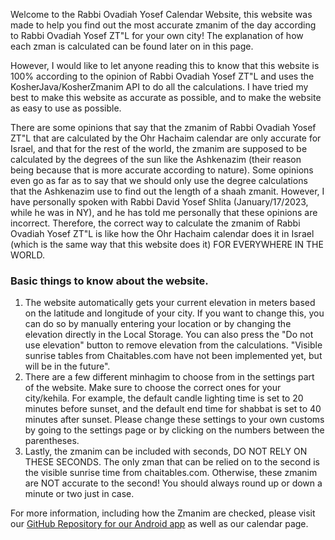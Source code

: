 Welcome to the Rabbi Ovadiah Yosef Calendar Website, this website was made to help you find out the most accurate zmanim of the day according to Rabbi Ovadiah Yosef ZT"L for your own city! The explanation of how each zman is calculated can be found later on in this page.

However, I would like to let anyone reading this to know that this website is 100% according to the opinion of Rabbi Ovadiah Yosef ZT"L and uses the KosherJava/KosherZmanim API to do all the calculations. I have tried my best to make this website as accurate as possible, and to make the website as easy to use as possible.

There are some opinions that say that the zmanim of Rabbi Ovadiah Yosef ZT"L that are calculated by the Ohr Hachaim calendar are only accurate for Israel, and that for the rest of the world, the zmanim are supposed to be calculated by the degrees of the sun like the Ashkenazim (their reason being because that is more accurate according to nature). Some opinions even go as far as to say that we should only use the degree calculations that the Ashkenazim use to find out the length of a shaah zmanit. However, I have personally spoken with Rabbi David Yosef Shlita (January/17/2023, while he was in NY), and he has told me personally that these opinions are incorrect. Therefore, the correct way to calculate the zmanim of Rabbi Ovadiah Yosef ZT"L is like how the Ohr Hachaim calendar does it in Israel (which is the same way that this website does it) FOR EVERYWHERE IN THE WORLD.

### Basic things to know about the website.
1. The website automatically gets your current elevation in meters based on the latitude and longitude of your city. If you want to change this,  you can do so by manually entering your location or by changing the elevation directly in the Local Storage. You can also press the "Do not use elevation" button to remove elevation from the calculations. "Visible sunrise tables from Chaitables.com have not been implemented yet, but will be in the future".
2. There are a few different minhagim to choose from in the settings part of the website. Make sure to choose the correct ones for your city/kehila. For example, the default candle lighting time is set to 20 minutes before sunset, and the default end time for shabbat is set to 40 minutes after sunset. Please change these settings to your own customs by going to the settings page or by clicking on the numbers between the parentheses.
3. Lastly, the zmanim can be included with seconds, DO NOT RELY ON THESE SECONDS. The only zman that can be relied on to the second is the visible sunrise time from chaitables.com. Otherwise, these zmanim are NOT accurate to the second! You should always round up or down a minute or two just in case.

For more information, including how the Zmanim are checked, please visit our [GitHub Repository for our Android app](https://github.com/Elyahu41/RabbiOvadiahYosefCalendarApp) as well as our calendar page.